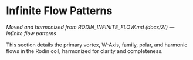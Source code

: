 # Infinite Flow Patterns

*Moved and harmonized from RODIN_INFINITE_FLOW.md (docs/2/) — Infinite flow patterns*

This section details the primary vortex, W-Axis, family, polar, and harmonic flows in the Rodin coil, harmonized for clarity and completeness.

<!-- (Insert harmonized infinite flow patterns content here) --> 